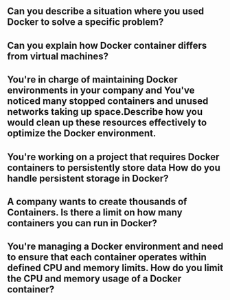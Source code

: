 ## Can you describe a situation where you used Docker to solve a specific problem?

## Can you explain how Docker container differs from virtual machines?

## You're in charge of maintaining Docker environments in your company and You've noticed many stopped containers and unused networks taking up space.Describe how you would clean up these resources effectively to optimize the Docker environment.

## You're working on a project that requires Docker containers to persistently store data How do you handle persistent storage in Docker?

## A company wants to create thousands of Containers. Is there a limit on how many containers you can run in Docker?

## You're managing a Docker environment and need to ensure that each container operates within defined CPU and memory limits. How do you limit the CPU and memory usage of a Docker container?

